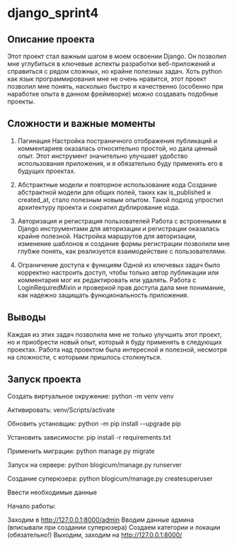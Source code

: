 # django_sprint4
## Описание проекта
Этот проект стал важным шагом в моем освоении Django. Он позволил мне углубиться в ключевые аспекты разработки веб-приложений и справиться с рядом сложных, но крайне полезных задач. Хоть python как язык программирования мне не очень нравится, этот проект позволил мне понять, насколько быстро и качественно (особенно при наработке опыта в данном фреймворке) можно создавать подобные проекты.

## Сложности и важные моменты
1. Пагинация
Настройка постраничного отображения публикаций и комментариев оказалась относительно простой, но дала ценный опыт. Этот инструмент значительно улучшает удобство использования приложения, и я обязательно буду применять его в будущих проектах.

2. Абстрактные модели и повторное использование кода
Создание абстрактной модели для общих полей, таких как is_published и created_at, стало полезным новым опытом. Такой подход упростил архитектуру проекта и сократил дублирование кода.

3. Авторизация и регистрация пользователей
Работа с встроенными в Django инструментами для авторизации и регистрации оказалась крайне полезной. Настройка маршрутов для авторизации, изменение шаблонов и создание формы регистрации позволили мне глубже понять, как реализуется взаимодействие с пользователями.

4. Ограничение доступа к функциям
Одной из ключевых задач было корректно настроить доступ, чтобы только автор публикации или комментария мог их редактировать или удалять. Работа с LoginRequiredMixin и проверкой прав доступа дала мне понимание, как надежно защищать функциональность приложения.

## Выводы
Каждая из этих задач позволила мне не только улучшить этот проект, но и приобрести новый опыт, который я буду применять в следующих проектах. Работа над проектом была интересной и полезной, несмотря на сложности, с которыми пришлось столкнуться.

## Запуск проекта
Создать виртуальное окружение: python -m venv venv

Активировать: venv/Scripts/activate

Обновить установщик: python -m pip install --upgrade pip

Установить зависимости: pip install -r requirements.txt

Применить миграции: python manage.py migrate

Запуск на сервере: python blogicum/manage.py runserver

Создание суперюзера: python blogicum/manage.py createsuperuser

Ввести необходимые данные

Начало работы:

Заходим в http://127.0.0.1:8000/admin
Вводим данные админа (вписывали при создании суперюзера)
Создаем категории и локации (обязательно!)
Выходим, заходим на http://127.0.0.1:8000/
